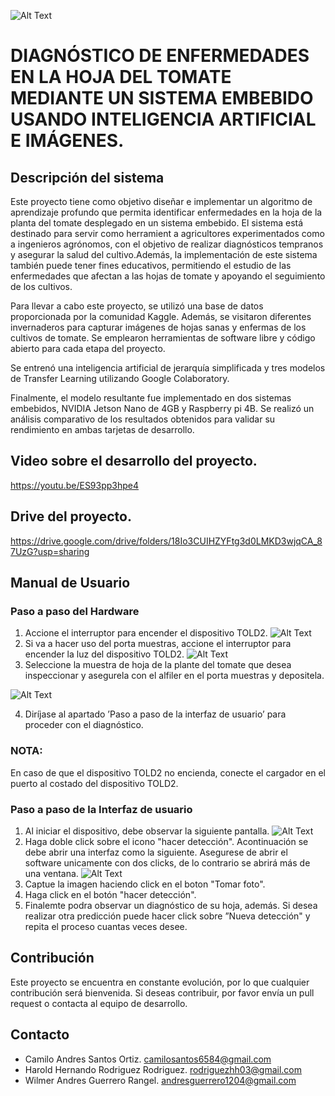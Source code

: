 ![Alt Text](https://i.imgur.com/jgLlu2G.png)
# DIAGNÓSTICO DE ENFERMEDADES EN LA HOJA DEL TOMATE MEDIANTE UN SISTEMA EMBEBIDO USANDO INTELIGENCIA ARTIFICIAL E IMÁGENES.

## Descripción del sistema

Este proyecto tiene como objetivo diseñar e implementar un algoritmo de aprendizaje profundo que permita identificar enfermedades en la hoja de la planta del tomate desplegado en un sistema embebido. El sistema está destinado para servir como herramient a agricultores experimentados como a ingenieros agrónomos, con el objetivo de realizar diagnósticos tempranos y asegurar la salud del cultivo.Además, la implementación de este sistema también puede tener fines educativos, permitiendo el estudio de las enfermedades que afectan a las hojas de tomate y apoyando el seguimiento de los cultivos.

Para llevar a cabo este proyecto, se utilizó una base de datos proporcionada por la comunidad Kaggle. Además, se visitaron diferentes invernaderos para capturar imágenes de hojas sanas y enfermas de los cultivos de tomate. Se emplearon herramientas de software libre y código abierto para cada etapa del proyecto.

Se entrenó una inteligencia artificial de jerarquía simplificada y tres modelos de Transfer Learning utilizando Google Colaboratory.

Finalmente, el modelo resultante fue implementado en dos sistemas embebidos, NVIDIA Jetson Nano de 4GB y Raspberry pi 4B. Se realizó un análisis comparativo de los resultados obtenidos para validar su rendimiento en ambas tarjetas de desarrollo.

## Video sobre el desarrollo del proyecto.
https://youtu.be/ES93pp3hpe4

## Drive del proyecto.
https://drive.google.com/drive/folders/18Io3CUIHZYFtg3d0LMKD3wjqCA_87UzG?usp=sharing

## Manual de Usuario 
### Paso a paso del Hardware
1. Accione el interruptor para encender el dispositivo TOLD2.
![Alt Text](https://i.imgur.com/p2V2Ppc.png)
2. Si va a hacer uso del porta muestras, accione el interruptor para encender la luz del dispositivo TOLD2.
![Alt Text](https://i.imgur.com/mqMmWQr.png)
3. Seleccione la muestra de hoja de la plante del tomate que desea inspeccionar y asegurela con el alfiler en el porta muestras y depositela.

![Alt Text](https://i.imgur.com/YeGkmpO.jpg)

4. Diríjase al apartado ’Paso a paso de la interfaz de usuario’ para proceder con el diagnóstico.

 ### NOTA: 
 En caso de que el dispositivo TOLD2 no encienda, conecte el cargador en el puerto al costado del dispositivo TOLD2. 

### Paso a paso de la Interfaz de usuario 
1. Al iniciar el dispositivo, debe observar la siguiente pantalla.
![Alt Text](https://i.imgur.com/vDMGVeG.jpg)
2. Haga doble click sobre el icono "hacer detección". Acontinuación se debe abrir una interfaz como la siguiente. Asegurese de abrir el software unicamente con dos clicks, de lo contrario se abrirá más de una ventana.
![Alt Text](https://i.imgur.com/xNTVolu.png)
3. Captue la imagen haciendo click en el boton "Tomar foto". 
4. Haga click en el botón "hacer detección". 
5. Finalemte podra observar un diagnóstico de su hoja, además. Si desea realizar otra predicción puede hacer click sobre ”Nueva detección" y repita el proceso cuantas veces desee.

## Contribución
Este proyecto se encuentra en constante evolución, por lo que cualquier contribución será bienvenida. Si deseas contribuir, por favor envía un pull request o contacta al equipo de desarrollo.

## Contacto 
* Camilo Andres Santos Ortiz. camilosantos6584@gmail.com
* Harold Hernando Rodriguez Rodriguez. rodriguezhh03@gmail.com
* Wilmer Andres Guerrero Rangel. andresguerrero1204@gmail.com
